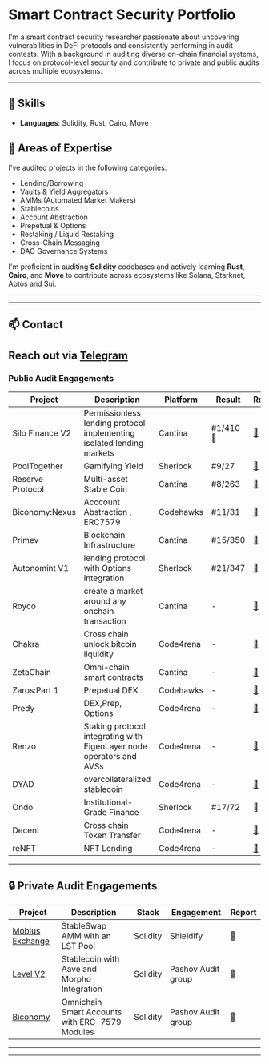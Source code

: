 # Smart Contract Security Portfolio

I'm a smart contract security researcher passionate about uncovering vulnerabilities in DeFi protocols and consistently performing in audit contests. With a background in auditing diverse on-chain financial systems, I focus on protocol-level security and contribute to private and public audits across multiple ecosystems.

---
## 🧠 Skills

- **Languages**: Solidity, Rust, Cairo, Move

## 🔐 Areas of Expertise

I've audited projects in the following categories:

- Lending/Borrowing
- Vaults & Yield Aggregators
- AMMs (Automated Market Makers)
- Stablecoins
- Account Abstraction
- Prepetual & Options
- Restaking / Liquid Restaking
- Cross-Chain Messaging
- DAO Governance Systems

I'm proficient in auditing **Solidity** codebases and actively learning **Rust**, **Cairo**, and **Move** to contribute across ecosystems like Solana, Starknet, Aptos and Sui.

---

---

## 📫 Contact

Reach out via [Telegram](t.me/ZeroxAbhay)
---
### Public Audit Engagements

| Project | Description | Platform | Result | Report |
|--------|-------------|----------|--------|--------|
| Silo Finance V2 | Permissionless lending protocol implementing isolated lending markets | Cantina | #1/410 🥇 | [📄](https://cantina.xyz/competitions/18f1e37b-9ac2-4ba9-b32e-50344500c1a7/leaderboard) |
| PoolTogether | Gamifying Yield | Sherlock | #9/27 | [📄](https://code4rena.com/audits/2024-03-pooltogether) |
| Reserve Protocol | Multi-asset Stable Coin | Cantina | #8/263 | [📄](https://cantina.xyz/competitions/9dfca0bc-a7bf-482e-a3df-4eb861f55c4f) |
| Biconomy:Nexus | Acccount Abstraction , ERC7579 | Codehawks | #11/31 | [📄](https://codehawks.cyfrin.io/c/2024-07-biconomy/results?lt=contest&page=2&sc=reward&sj=reward&t=leaderboard) |
| Primev| Blockchain Infrastructure | Cantina | #15/350 | [📄](https://cantina.xyz/competitions/4ee8716d-3e0e-4f59-b90d-aa56bf3b484c) |
| Autonomint V1 |  lending protocol with Options integration | Sherlock | #21/347 | [📄](https://audits.sherlock.xyz/contests/569) |
| Royco| create a market around any onchain transaction | Cantina | - | [📄](https://cantina.xyz/competitions/fadb5a8f-e39c-4a6b-89f6-a03858bb8602) |
| Chakra | Cross chain unlock bitcoin liquidity | Code4rena | - | [📄](https://code4rena.com/audits/2024-08-chakra) |
| ZetaChain | Omni-chain smart contracts | Cantina | - | [📄](https://cantina.xyz/competitions/80a33cf0-ad69-4163-a269-d27756aacb5e/leaderboard) |
| Zaros:Part 1 | Prepetual DEX | Codehawks | - | [📄](https://codehawks.cyfrin.io/c/2024-07-zaros) |
| Predy | DEX,Prep, Options | Code4rena | - | [📄](https://code4rena.com/audits/2024-05-predy) |
| Renzo | Staking protocol integrating with EigenLayer node operators and AVSs | Code4rena | - | [📄](https://code4rena.com/audits/2024-04-renzo) |
| DYAD | overcollateralized stablecoin | Code4rena | - | [📄](https://code4rena.com/audits/2024-04-dyad) |
| Ondo | Institutional-Grade Finance | Sherlock | #17/72 | 📄 |
| Decent | Cross chain Token Transfer | Code4rena | - | [📄](https://code4rena.com/audits/2024-01-decent) |
| reNFT | NFT Lending | Code4rena | - | [📄](https://code4rena.com/audits/2024-01-renft) |

---
## 🔒 Private Audit Engagements

| Project | Description | Stack | Engagement | Report |
|---------|-------------|-------|------------|-------|
| [Mobius Exchange](https://www.mobius.exchange/) | StableSwap AMM with an LST Pool | Solidity | Shieldify |📄|
| [Level V2](https://www.level.money/) | Stablecoin with Aave and Morpho Integration| Solidity | Pashov Audit group |📄|
| [Biconomy](https://www.biconomy.io/) | Omnichain Smart Accounts with ERC-7579 Modules | Solidity | Pashov Audit group |📄|
---
---
